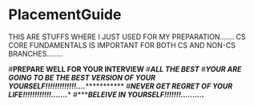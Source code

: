 # PlacementGuide


THIS ARE STUFFS WHERE I JUST USED FOR MY PREPARATION.......
CS CORE FUNDAMENTALS IS IMPORTANT FOR BOTH CS AND NON-CS BRANCHES........


#************************PREPARE WELL FOR YOUR INTERVIEW************************
#*********************************ALL THE BEST*********************************
#*************************YOUR ARE GOING TO BE THE BEST VERSION OF YOUR YOURSELF!!!!!!!!!!!!!....************************************
#***************************NEVER GET REGRET OF YOUR LIFE!!!!!!!!!!!!.......****************************
#**************************BELEIVE IN YOURSELF!!!!!!!..........***********************
